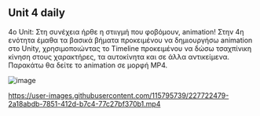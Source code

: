 ## Unit 4 daily
4ο Unit: Στη συνέχεια ήρθε η στιιγμή που φοβόμουν, animation! Στην 4η ενότητα έμαθα τα βασικά βήματα προκειμένου να δημιουργήσω animation στο Unity, χρησιμοποιώντας το Timeline προκειμένου να δώσω τσαχπίνικη κίνηση στους χαρακτήρες, τα αυτοκίνητα και σε άλλα αντικείμενα. Παρακάτω θα δείτε το animation σε μορφή MP4.

![image](https://user-images.githubusercontent.com/115795739/227722464-df56765c-b7d9-4068-bd23-718177cfeaec.png)



https://user-images.githubusercontent.com/115795739/227722479-2a18abdb-7851-412d-b7c4-77c27bf370b1.mp4

